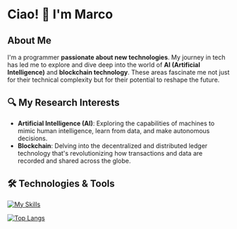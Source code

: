 # Ciao! 👋 I'm Marco

## About Me
I'm a programmer **passionate about new technologies**. My journey in tech has led me to explore and dive deep into the world of **AI (Artificial Intelligence)** and **blockchain technology**. These areas fascinate me not just for their technical complexity but for their potential to reshape the future.

## 🔍 My Research Interests
- **Artificial Intelligence (AI)**: Exploring the capabilities of machines to mimic human intelligence, learn from data, and make autonomous decisions.
- **Blockchain**: Delving into the decentralized and distributed ledger technology that's revolutionizing how transactions and data are recorded and shared across the globe.

## 🛠️ Technologies & Tools
[![My Skills](https://skillicons.dev/icons?i=js,html,css,py)](https://skillicons.dev)

[![Top Langs](https://github-readme-stats.vercel.app/api/top-langs/?username=Toffy13)](https://github.com/anuraghazra/github-readme-stats)
<!--
**Toffy13/Toffy13** is a ✨ _special_ ✨ repository because its `README.md` (this file) appears on your GitHub profile.

Here are some ideas to get you started:

- 🔭 I’m currently working on ...
- 🌱 I’m currently learning ...
- 👯 I’m looking to collaborate on ...
- 🤔 I’m looking for help with ...
- 💬 Ask me about ...
- 📫 How to reach me: ...
- 😄 Pronouns: ...
- ⚡ Fun fact: ...
-->
